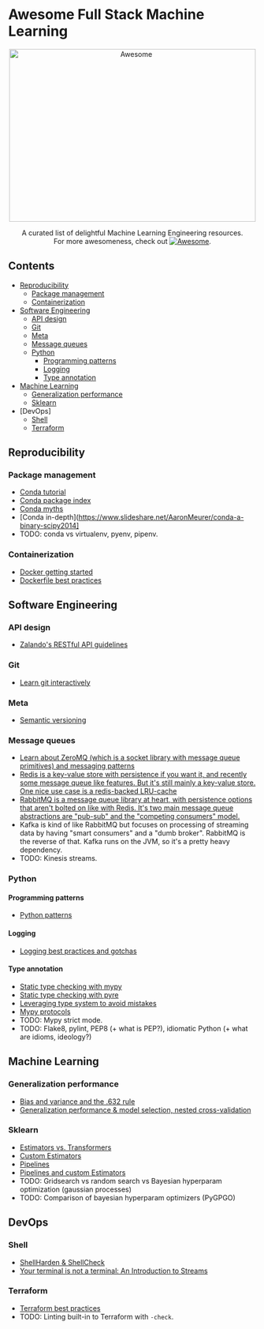 # Awesome Full Stack Machine Learning

<div align="center">
	<img width="500" height="350" src="https://github.com/sindresorhus/awesome/raw/master/media/logo.svg?sanitize=true" alt="Awesome">
  
  A curated list of delightful Machine Learning Engineering resources.<br>For more awesomeness, check out [![Awesome](https://cdn.rawgit.com/sindresorhus/awesome/d7305f38d29fed78fa85652e3a63e154dd8e8829/media/badge.svg)](https://github.com/sindresorhus/awesome).

</div>

## Contents

- [Reproducibility](#reproducibility)
  - [Package management](#package-management)
  - [Containerization](#containerization)
- [Software Engineering](#software-engineering)
  - [API design](#api-design)
  - [Git](#git)
  - [Meta](#meta)
  - [Message queues](#message-queues)
  - [Python](#python)
    - [Programming patterns](#programming-patterns)
    - [Logging](#logging)
    - [Type annotation](#type-annotation)
- [Machine Learning](#machine-learning)
  - [Generalization performance](#generalization-performance)
  - [Sklearn](#sklearn)
- [DevOps]
  - [Shell](#shell)
  - [Terraform](#terraform)

## Reproducibility

### Package management

- [Conda tutorial](https://geohackweek.github.io/Introductory/01-conda-tutorial/)
- [Conda package index](https://www.anaconda.org)
- [Conda myths](http://jakevdp.github.io/blog/2016/08/25/conda-myths-and-misconceptions/)
- [Conda in-depth](https://www.slideshare.net/AaronMeurer/conda-a-binary-scipy2014]
- TODO: conda vs virtualenv, pyenv, pipenv.

### Containerization

- [Docker getting started](https://docs.docker.com/get-started/)
- [Dockerfile best practices](https://docs.docker.com/develop/develop-images/dockerfile_best-practices/)

## Software Engineering

### API design

- [Zalando's RESTful API guidelines](https://opensource.zalando.com/restful-api-guidelines/)

### Git

- [Learn git interactively](https://learngitbranching.js.org/)

### Meta

- [Semantic versioning](https://semver.org/)

### Message queues

- [Learn about ZeroMQ (which is a socket library with message queue primitives) and messaging patterns](https://learning-0mq-with-pyzmq.readthedocs.io/en/latest/pyzmq/patterns/pair.html)
- [Redis is a key-value store with persistence if you want it, and recently some message queue like features. But it's still mainly a key-value store. One nice use case is a redis-backed LRU-cache](https://github.com/leohowell/redis-lru)
- [RabbitMQ is a message queue library at heart, with persistence options that aren't bolted on like with Redis. It's two main message queue abstractions are "pub-sub" and the "competing consumers" model.](https://www.rabbitmq.com/tutorials/tutorial-one-python.html)
- Kafka is kind of like RabbitMQ but focuses on processing of streaming data by having "smart consumers" and a "dumb broker". RabbitMQ is the reverse of that. Kafka runs on the JVM, so it's a pretty heavy dependency.
- TODO: Kinesis streams.

### Python

#### Programming patterns

- [Python patterns](https://python-patterns.guide)

#### Logging

- [Logging best practices and gotchas](https://www.electricmonk.nl/log/2017/08/06/understanding-pythons-logging-module/)

#### Type annotation

- [Static type checking with mypy](http://mypy-lang.org/)
- [Static type checking with pyre](https://pyre-check.org/)
- [Leveraging type system to avoid mistakes](https://www.beyondthelines.net/programming/leveraging-the-type-system-to-avoid-mistakes/)
- [Mypy protocols](https://mypy.readthedocs.io/en/latest/protocols.html)
- TODO: Mypy strict mode.
- TODO: Flake8, pylint, PEP8 (+ what is PEP?), idiomatic Python (+ what are idioms, ideology?)

## Machine Learning

### Generalization performance

- [Bias and variance and the .632 rule](https://stats.stackexchange.com/questions/96739/what-is-the-632-rule-in-bootstrapping)
- [Generalization performance & model selection, nested cross-validation](https://stats.stackexchange.com/questions/64991/model-selection-and-cross-validation-the-right-way)

### Sklearn

- [Estimators vs. Transformers](http://scikit-learn.org/dev/developers/contributing.html#apis-of-scikit-learn-objects)
- [Custom Estimators](http://danielhnyk.cz/creating-your-own-estimator-scikit-learn/)
- [Pipelines](http://scikit-learn.org/stable/modules/pipeline.html)
- [Pipelines and custom Estimators](http://zacstewart.com/2014/08/05/pipelines-of-featureunions-of-pipelines.html)
- TODO: Gridsearch vs random search vs Bayesian hyperparam optimization (gaussian processes)
- TODO: Comparison of bayesian hyperparam optimizers (PyGPGO)

## DevOps

### Shell

- [ShellHarden & ShellCheck](https://github.com/anordal/shellharden/blob/master/how_to_do_things_safely_in_bash.md)
- [Your terminal is not a terminal: An Introduction to Streams](https://lucasfcosta.com/2019/04/07/streams-introduction.html)

### Terraform

- [Terraform best practices](https://github.com/BWITS/terraform-best-practices)
- TODO: Linting built-in to Terraform with `-check`.
